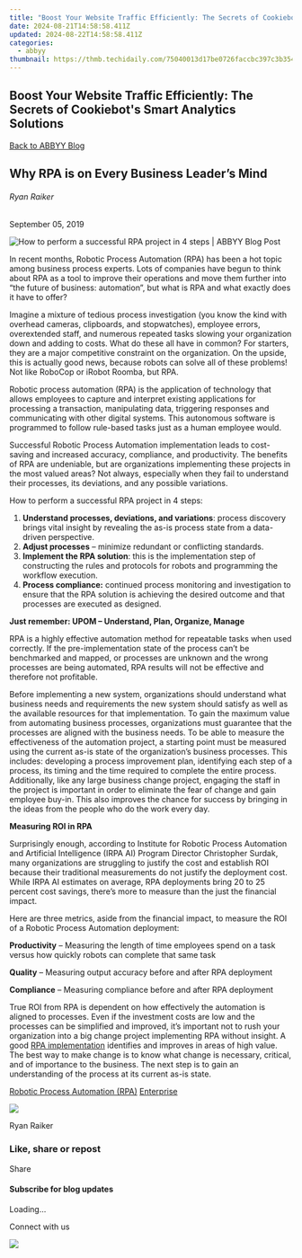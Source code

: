 ```yaml
---
title: "Boost Your Website Traffic Efficiently: The Secrets of Cookiebot's Smart Analytics Solutions"
date: 2024-08-21T14:58:58.411Z
updated: 2024-08-22T14:58:58.411Z
categories:
  - abbyy
thumbnail: https://thmb.techidaily.com/75040013d17be0726faccbc397c3b3541c1732db61566ed595168e5f4f1378d7.jpg
---
```


## Boost Your Website Traffic Efficiently: The Secrets of Cookiebot's Smart Analytics Solutions

[Back to ABBYY Blog](https://tools.techidaily.com/abbyy/products/)

## Why RPA is on Every Business Leader’s Mind

###### Ryan Raiker

September 05, 2019

![How to perform a successful RPA project in 4 steps | ABBYY Blog Post](https://static5.abbyy.com/abbyycommedia/25373/10916_smm_blog_why-rpa-is-on-every-business-leader-s-mind-part-1_blog.png) 

In recent months, Robotic Process Automation (RPA) has been a hot topic among business process experts. Lots of companies have begun to think about RPA as a tool to improve their operations and move them further into “the future of business: automation”, but what is RPA and what exactly does it have to offer?

Imagine a mixture of tedious process investigation (you know the kind with overhead cameras, clipboards, and stopwatches), employee errors, overextended staff, and numerous repeated tasks slowing your organization down and adding to costs. What do these all have in common? For starters, they are a major competitive constraint on the organization. On the upside, this is actually good news, because robots can solve all of these problems! Not like RoboCop or iRobot Roomba, but RPA.

Robotic process automation (RPA) is the application of technology that allows employees to capture and interpret existing applications for processing a transaction, manipulating data, triggering responses and communicating with other digital systems. This autonomous software is programmed to follow rule-based tasks just as a human employee would.

Successful Robotic Process Automation implementation leads to cost-saving and increased accuracy, compliance, and productivity. The benefits of RPA are undeniable, but are organizations implementing these projects in the most valued areas? Not always, especially when they fail to understand their processes, its deviations, and any possible variations.

How to perform a successful RPA project in 4 steps:

1. **Understand processes, deviations, and variations**: process discovery brings vital insight by revealing the as-is process state from a data-driven perspective.
2. **Adjust processes** – minimize redundant or conflicting standards.
3. **Implement the RPA solution**: this is the implementation step of constructing the rules and protocols for robots and programming the workflow execution.
4. **Process compliance:** continued process monitoring and investigation to ensure that the RPA solution is achieving the desired outcome and that processes are executed as designed.

**Just remember: UPOM – Understand, Plan, Organize, Manage**

RPA is a highly effective automation method for repeatable tasks when used correctly. If the pre-implementation state of the process can’t be benchmarked and mapped, or processes are unknown and the wrong processes are being automated, RPA results will not be effective and therefore not profitable.

Before implementing a new system, organizations should understand what business needs and requirements the new system should satisfy as well as the available resources for that implementation. To gain the maximum value from automating business processes, organizations must guarantee that the processes are aligned with the business needs. To be able to measure the effectiveness of the automation project, a starting point must be measured using the current as-is state of the organization’s business processes. This includes: developing a process improvement plan, identifying each step of a process, its timing and the time required to complete the entire process. Additionally, like any large business change project, engaging the staff in the project is important in order to eliminate the fear of change and gain employee buy-in. This also improves the chance for success by bringing in the ideas from the people who do the work every day.

**Measuring ROI in RPA**

Surprisingly enough, according to Institute for Robotic Process Automation and Artificial Intelligence (IRPA AI) Program Director Christopher Surdak, many organizations are struggling to justify the cost and establish ROI because their traditional measurements do not justify the deployment cost. While IRPA AI estimates on average, RPA deployments bring 20 to 25 percent cost savings, there’s more to measure than the just the financial impact.

Here are three metrics, aside from the financial impact, to measure the ROI of a Robotic Process Automation deployment:

**Productivity** – Measuring the length of time employees spend on a task versus how quickly robots can complete that same task

**Quality** – Measuring output accuracy before and after RPA deployment

**Compliance** – Measuring compliance before and after RPA deployment

True ROI from RPA is dependent on how effectively the automation is aligned to processes. Even if the investment costs are low and the processes can be simplified and improved, it’s important not to rush your organization into a big change project implementing RPA without insight. A good [RPA implementation](https://tools.techidaily.com/abbyy/products/) identifies and improves in areas of high value. The best way to make change is to know what change is necessary, critical, and of importance to the business. The next step is to gain an understanding of the process at its current as-is state.

[Robotic Process Automation (RPA)](https://www.abbyy.com/blog/robotic-process-automation-rpa/ "Robotic Process Automation (RPA)") [Enterprise](https://tools.techidaily.com/abbyy/products/) 

![](https://static4.abbyy.com/abbyycommedia/35293/ryanraiker-110x110.png)

Ryan Raiker

### Like, share or repost

Share 

#### Subscribe for blog updates

Loading...

Connect with us

<ins class="adsbygoogle"
     style="display:block"
     data-ad-format="autorelaxed"
     data-ad-client="ca-pub-7571918770474297"
     data-ad-slot="1223367746"></ins>



<ins class="adsbygoogle"
     style="display:block"
     data-ad-client="ca-pub-7571918770474297"
     data-ad-slot="8358498916"
     data-ad-format="auto"
     data-full-width-responsive="true"></ins>

<!-- affiliate ads begin -->
<a href="https://store.advancedwebranking.com/order/checkout.php?PRODS=4715051&QTY=1&AFFILIATE=108875&CART=1"><img src="https://secure.avangate.com/images/merchant/14edc6ebfdae2e23bbed83d67f50e983/products/33_awr%20logo.png" border="0"></a>
<!-- affiliate ads end -->